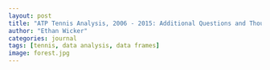 ```yaml
---
layout: post
title: "ATP Tennis Analysis, 2006 - 2015: Additional Questions and Thoughts for Future Analyses"
author: "Ethan Wicker"
categories: journal
tags: [tennis, data analysis, data frames]
image: forest.jpg
---
```

